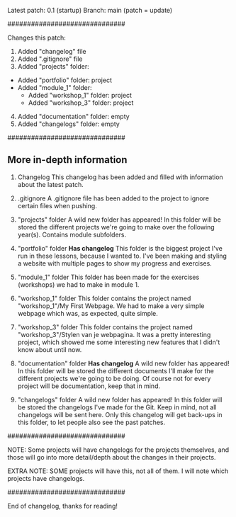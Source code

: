Latest patch: 0.1 (startup)
Branch: main
(patch = update)

##############################

Changes this patch:
1. Added "changelog" file
2. Added ".gitignore" file
3. Added "projects" folder:
 - Added "portfolio" folder: project
 - Added "module_1" folder:
   - Added "workshop_1" folder: project
   - Added "workshop_3" folder: project
4. Added "documentation" folder: empty
5. Added "changelogs" folder: empty

##############################

More in-depth information
------------------------------
1. Changelog
This changelog has been added and filled with information about the latest patch.

2. .gitignore
A .gitignore file has been added to the project to ignore certain files when pushing.

3. "projects" folder
A wild new folder has appeared! In this folder will be stored the different projects
we're going to make over the following year(s). Contains module subfolders.

4. "portfolio" folder **Has changelog**
This folder is the biggest project I've run in these lessons, because I wanted to. I've
been making and styling a website with multiple pages to show my progress and exercises.

5. "module_1" folder
This folder has been made for the exercises (workshops) we had to make in module 1.

6. "workshop_1" folder
This folder contains the project named "workshop_1"/My First Webpage. We had to make a
very simple webpage which was, as expected, quite simple.

7. "workshop_3" folder
This folder contains the project named "workshop_3"/Stylen van je webpagina. It was
a pretty interesting project, which showed me some interesting new features that I
didn't know about until now.

8. "documentation" folder **Has changelog**
A wild new folder has appeared! In this folder will be stored the different documents
I'll make for the different projects we're going to be doing. Of course not for every
project will be documentation, keep that in mind.

9. "changelogs" folder
A wild new folder has appeared! In this folder will be stored the changelogs I've made
for the Git. Keep in mind, not all changelogs will be sent here. Only this changelog
will get back-ups in this folder, to let people also see the past patches.

##############################

NOTE:
Some projects will have changelogs for the projects themselves, and those will go into
more detail/depth about the changes in their projects.

EXTRA NOTE:
SOME projects will have this, not all of them. I will note which
projects have changelogs.

##############################

End of changelog, thanks for reading!